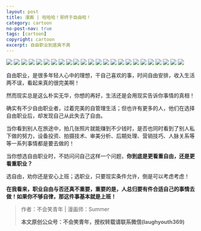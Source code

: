 ```yaml
---
layout: post
title: 漫画 | 哈哈哈！哥终于自由啦！
category: cartoon
no-post-nav: true
tags: [cartoon]
copyright: cartoon
excerpt: 自由职业到底爽不爽
---
```



![](http://favorites.ren/assets/images/2020/cartoon/free/free01.jpeg)
![](http://favorites.ren/assets/images/2020/cartoon/free/free02.jpeg)
![](http://favorites.ren/assets/images/2020/cartoon/free/free03.jpeg)
![](http://favorites.ren/assets/images/2020/cartoon/free/free04.jpeg)
![](http://favorites.ren/assets/images/2020/cartoon/free/free05.jpeg)
![](http://favorites.ren/assets/images/2020/cartoon/free/free06.jpeg)
![](http://favorites.ren/assets/images/2020/cartoon/free/free07.jpeg)
![](http://favorites.ren/assets/images/2020/cartoon/free/free08.jpeg)
![](http://favorites.ren/assets/images/2020/cartoon/free/free09.jpeg)
![](http://favorites.ren/assets/images/2020/cartoon/free/free10.jpeg)
![](http://favorites.ren/assets/images/2020/cartoon/free/free11.jpeg)
![](http://favorites.ren/assets/images/2020/cartoon/free/free12.jpeg)
![](http://favorites.ren/assets/images/2020/cartoon/free/free13.jpeg)
![](http://favorites.ren/assets/images/2020/cartoon/free/free14.jpeg)
![](http://favorites.ren/assets/images/2020/cartoon/free/free15.jpeg)
![](http://favorites.ren/assets/images/2020/cartoon/free/free16.jpeg)
![](http://favorites.ren/assets/images/2020/cartoon/free/free17.jpeg)
![](http://favorites.ren/assets/images/2020/cartoon/free/free18.jpeg)
![](http://favorites.ren/assets/images/2020/cartoon/free/free19.jpeg)
![](http://favorites.ren/assets/images/2020/cartoon/free/free20.jpeg)
![](http://favorites.ren/assets/images/2020/cartoon/free/free21.jpeg)
![](http://favorites.ren/assets/images/2020/cartoon/free/free22.jpeg)
![](http://favorites.ren/assets/images/2020/cartoon/free/free23.jpeg)
![](http://favorites.ren/assets/images/2020/cartoon/free/free24.jpeg)

自由职业，是很多年轻人心中的理想，干自己喜欢的事，时间自由安排，收入生活两不误，看起来真的很完美啊！

然而现实总是这么朴实无华，你想的再好，生活还是会用现实告诉你事情的真相！

确实有不少自由职业者，过着完美的自管理生活；但也许有更多的人，他们在选择自由职业后，却发现自己从此失去了自由。

当你看到别人在旅途中，拍几张照片就能赚到不少钱时，是否也同时看到了别人私下做的努力，设备投资、拍摄技术、审美分析、后期处理、营销技巧、人脉关系等等一系列事情都是要去做的！

当你想选自由职业时，不妨问问自己这样一个问题，**你到底是更看重自由，还是更看重职业？**

选自由，劝你还是安心上班；选职业，只要现实条件允许，倒是可以考虑考虑！

**在我看来，职业自由与否还真不重要，重要的是，人总归要有件合适自己的事情去做！如果你不够自律，那这件事基本就是上班！**


>作者：不会笑青年 | 漫画师：Summer
>
>**本文原创公众号：不会笑青年，授权转载请联系微信(laughyouth369)**